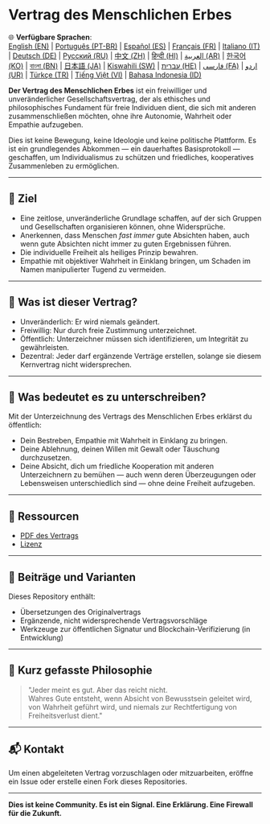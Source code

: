 
# Vertrag des Menschlichen Erbes

🌐 **Verfügbare Sprachen**:  
[English (EN)](./index.md) | [Português (PT-BR)](./README_pt-BR.md) | [Español (ES)](./README_es.md) | [Français (FR)](./README_fr.md) | [Italiano (IT)](./README_it.md) | [Deutsch (DE)](./README_de.md) | [Русский (RU)](./README_ru.md) | [中文 (ZH)](./README_zh.md) | [हिन्दी (HI)](./README_hi.md) | [العربية (AR)](./README_ar.md) | [한국어 (KO)](./README_ko.md) | [বাংলা (BN)](./README_bn.md) | [日本語 (JA)](./README_ja.md) | [Kiswahili (SW)](./README_sw.md) | [עברית (HE)](./README_he.md) | [فارسی (FA)](./README_fa.md) | [اردو (UR)](./README_ur.md) | [Türkçe (TR)](./README_tr.md) | [Tiếng Việt (VI)](./README_vi.md) | [Bahasa Indonesia (ID)](./README_id.md)

**Der Vertrag des Menschlichen Erbes** ist ein freiwilliger und unveränderlicher Gesellschaftsvertrag, der als ethisches und philosophisches Fundament für freie Individuen dient, die sich mit anderen zusammenschließen möchten, ohne ihre Autonomie, Wahrheit oder Empathie aufzugeben.

Dies ist keine Bewegung, keine Ideologie und keine politische Plattform. Es ist ein grundlegendes Abkommen — ein dauerhaftes Basisprotokoll — geschaffen, um Individualismus zu schützen und friedliches, kooperatives Zusammenleben zu ermöglichen.

---

## 🌱 Ziel

- Eine zeitlose, unveränderliche Grundlage schaffen, auf der sich Gruppen und Gesellschaften organisieren können, ohne Widersprüche.
- Anerkennen, dass Menschen *fast immer* gute Absichten haben, auch wenn gute Absichten nicht immer zu guten Ergebnissen führen.
- Die individuelle Freiheit als heiliges Prinzip bewahren.
- Empathie mit objektiver Wahrheit in Einklang bringen, um Schaden im Namen manipulierter Tugend zu vermeiden.

---

## 📜 Was ist dieser Vertrag?

- Unveränderlich: Er wird niemals geändert.
- Freiwillig: Nur durch freie Zustimmung unterzeichnet.
- Öffentlich: Unterzeichner müssen sich identifizieren, um Integrität zu gewährleisten.
- Dezentral: Jeder darf ergänzende Verträge erstellen, solange sie diesem Kernvertrag nicht widersprechen.

---

## 🔏 Was bedeutet es zu unterschreiben?

Mit der Unterzeichnung des Vertrags des Menschlichen Erbes erklärst du öffentlich:

- Dein Bestreben, Empathie mit Wahrheit in Einklang zu bringen.
- Deine Ablehnung, deinen Willen mit Gewalt oder Täuschung durchzusetzen.
- Deine Absicht, dich um friedliche Kooperation mit anderen Unterzeichnern zu bemühen — auch wenn deren Überzeugungen oder Lebensweisen unterschiedlich sind — ohne deine Freiheit aufzugeben.

---

## 📎 Ressourcen

- [PDF des Vertrags](./assets/pdfs/Vertrag_des_Menschlichen_Erbes.pdf)
- [Lizenz](./LICENSE)

---

## 🤝 Beiträge und Varianten

Dieses Repository enthält:

- Übersetzungen des Originalvertrags
- Ergänzende, nicht widersprechende Vertragsvorschläge
- Werkzeuge zur öffentlichen Signatur und Blockchain-Verifizierung (in Entwicklung)

---

## 🧠 Kurz gefasste Philosophie

> "Jeder meint es gut. Aber das reicht nicht.  
> Wahres Gute entsteht, wenn Absicht von Bewusstsein geleitet wird,  
> von Wahrheit geführt wird, und niemals zur Rechtfertigung von Freiheitsverlust dient."

---

## 📬 Kontakt

Um einen abgeleiteten Vertrag vorzuschlagen oder mitzuarbeiten, eröffne ein Issue oder erstelle einen Fork dieses Repositories.

---

**Dies ist keine Community. Es ist ein Signal. Eine Erklärung. Eine Firewall für die Zukunft.**
